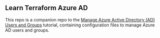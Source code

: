 ## Learn Terraform Azure AD

This repo is a companion repo to the [Manage Azure Active Directory (AD) Users and Groups](https://learn.hashicorp.com/tutorials/terraform/azure-ad) tutorial, containing configuration files to manage Azure AD users and groups.
